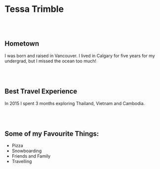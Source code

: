 <!DOCTYPE=html>

<html>
    <head></head>
    <body>
        <h1>Tessa Trimble</h1><br/><br/>
        <h2>Hometown</h2>
            <p>I was born and raised in Vancouver. I lived in Calgary for five years for my undergrad, but I missed the ocean too much!</p><br/><br/>
        <h2>Best Travel Experience</h2>
            <p>In 2015 I spent 3 months exploring Thailand, Vietnam and Cambodia.</p><br/><br/>
        <h2>Some of my Favourite Things:</h2>
            <ul>
            <li>Pizza</li>
            <li>Snowboarding</li>
            <li>Friends and Family</li>
            <li>Travelling</li>
            </ul>
    </body>
             
</html>
